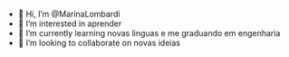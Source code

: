 - 👋 Hi, I’m @MarinaLombardi
- 👀 I’m interested in aprender 
- 🌱 I’m currently learning  novas linguas e me graduando em engenharia 
- 💞️ I’m looking to collaborate on novas ideias 
<!---
MarinaLombardi/MarinaLombardi is a ✨ special ✨ repository because its `README.md` (this file) appears on your GitHub profile.
You can click the Preview link to take a look at your changes.
--->
